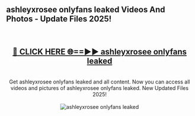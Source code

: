 <h2>ashleyxrosee onlyfans leaked Videos And Photos - Update Files 2025!</h2>
<br>
<div align="center">
<h2><a href="https://top-ai-tools.click/QrbHav" rel="nofollow">🔴 CLICK HERE 🌐==►► ashleyxrosee onlyfans leaked</a></h2>
<br>
Get ashleyxrosee onlyfans leaked and all content. Now you can access all videos and pictures of ashleyxrosee onlyfans leaked. New Updated Files 2025!
<br>
<br>
<a href="https://top-ai-tools.click/QrbHav" rel="nofollow" data-target="animated-image.originalLink"><img src="https://i.ibb.co.com/WyWwxjT/player-gif2.gif" alt="ashleyxrosee onlyfans leaked" style="max-width: 100%; display: inline-block;" data-target="animated-image.originalImage"></a>
</div>
<br>